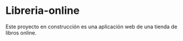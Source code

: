 # Libreria-online
Este proyecto en construcción es una aplicación web de una tienda de libros online.
